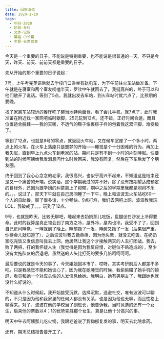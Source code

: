 ```yaml
---
title: 回家消遣
date: 2020-1-10
tags:
  - 年份-2020
  - 阶段-专科
  - 文体-记叙
  - 篇幅-中长篇
  - 主题-日常琐事
---
```


今天是一个重要的日子。不能说是特别重要，也不能说是很普通的一天。不只是今天，昨天、前天、前前天都是重要的日子。

先从开始的那个重要的日子说起：

7号，上午考完英语后就去学校门口乘坐有轨电车，为下午前往火车站做准备。下午就是在寝室和两个室友唠嗑半天，罗钦中午就回去了，我挺高兴的，终于可以和他们敞开了说话。等到了5点，我就出发去车站，到火车站时就六点了，比预期的要晚。

找了家离车站较远的餐厅吃了碗当地特色面食，看了会儿手机，就7点了，此时我准备在附近找一家网吧临时歇脚，25元玩到12点，还不错，正好时间合适，而且位置适合脱鞋——我的天哪，不透气的鞋子像裹粽子样的包着我这双汗脚，难受极了。

等到了12点，也就是8号的零点，就返回火车站，又在候车室座了一个多小时，两点上的火车。在火车上落座只是噩梦的开始——睡觉是个十分困难的行为，再加上我失眠，直到早上九点火车到老家的站，期间只是有不到一小时的片刻睡眠。快要到站的时候阿姨给我发消息问什么时候回来，我没有回复，然后在下车后发了个朋友圈。

终于回到了我心心念念的老家，我很高兴，也似乎高兴不起来，不知道这是结束还是又一个痛苦的开端。说实话，这个学期我过的并不好，除了没有按期望达成预定的目标外，还因为跟学姐的纠葛患上了抑郁，期中之后的学期里我都是闷闷不乐的。。。说过了。那天下午就在自己房间睡了一下午，晚上和波波去火车站吃60一个人的自助餐，聊了很多话，十分畅快。9点打烊，我们去网吧上网，波波教我玩LOL，我破戒了。。。玩到了12点。

9号，也就是昨天，比较无聊吧，睡起来去奶奶那儿吃饭，盘腿坐在沙发上冷得要命。此时的我算是真正领会到了南方之冷，屋外冷，屋内也冷。我受不了了，回到自己房间睡觉，一睡就到了晚上。睡前撸了一发，睡醒又撸了一发（后果很严重，你待会儿就知道了），之后波波叫我去撸串串，因为他头晕，就没去吃饭。在奶奶家吃完饭又发信息叫我去上网，他居然让我这个才接触两天的人去打团战。我去，败了两把，打的我怀疑人生（我觉得是因为我反应慢，对键位不熟造成的），至少没有太拖队友的后退吧，虽然送的人头比打死的要多几倍呵呵呵呵。

最后要说的就是今天的事了，今天姐姐回本市了，哎呀，其实考研前后人都差不多吧。只是我感觉不能和她谈心了，因为我在她睡觉的时候，我偷偷瞄了她手机的锁屏，看见和她一个对应头像的人发信息给她。我明白，她有男朋友了，我跟她也就没什么好说的。

不知道从什么时候起，我开始接受沉默，选择沉默，逃避社交，唯有波波可以聊的，不只是因为他和我家里的任何人都没有关系，也是因为他也无聊，而且性格上聊得来。对了，波波在他的学校当了副班长，他告诉我，当时竞选的还有一个女生，后来他的票数以4：1的优势完胜那个女生，真是让他十分高兴的事。

明天中午去阿姨那儿吃火锅，我跟老爸说了我抑郁复发的事，明天去北院拿药。

还有，期末总结报告要开工了。
